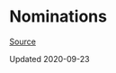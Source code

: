 # Nominations

[Source](https://www.senate.gov/legislative/nominations/SupremeCourtNominations1789present.htm)

Updated 2020-09-23

